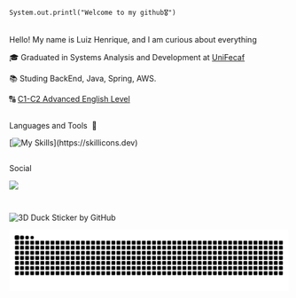 <code>System.out.printl("Welcome to my github🎖️")</code>
##


Hello! My name is Luiz Henrique, and I am curious about everything
  
<p>🎓 Graduated in Systems Analysis and Development at <a href="https://www.unifecaf.com.br" target="blank_">UniFecaf</a></p>
<p>📚 Studing BackEnd, Java, Spring, AWS.
<p>🔠 <a href="https://www.ef.com.br/test/results-advanced/">C1-C2 Advanced English Level</a></p>

##

 Languages and Tools ​ 🧰

  [![My Skills](https://skillicons.dev/icons?i=java,docker,spring,git,python,mysql,)](https://skillicons.dev)

##

<p>Social
  
 <a href="https://www.linkedin.com/in/luizhenriqueoliveira337" target="_blank"><img src="https://img.shields.io/badge/-LinkedIn-%230077B5?style=for-the-badge&logo=linkedin&logoColor=white" target="_blank"></a>

 #



![3D Duck Sticker by GitHub](https://github.com/user-attachments/assets/cecee3e6-658d-459e-a69c-c06e29df701e)



 

<picture align="center">
  <source media="(prefers-color-scheme: dark)" srcset="https://raw.githubusercontent.com/luizoliv07/luizoliv07/output/github-contribution-grid-snake-dark.svg">
  <source media="(prefers-color-scheme: light)" srcset="https://raw.githubusercontent.com/luizoliv07/luizoliv07/output/github-contribution-grid-snake-dark.svg">
  <img align="center" alt="github contribution grid snake animation" src="https://raw.githubusercontent.com/luizoliv07/luizoliv07/output/github-contribution-grid-snake.svg">
</picture>


